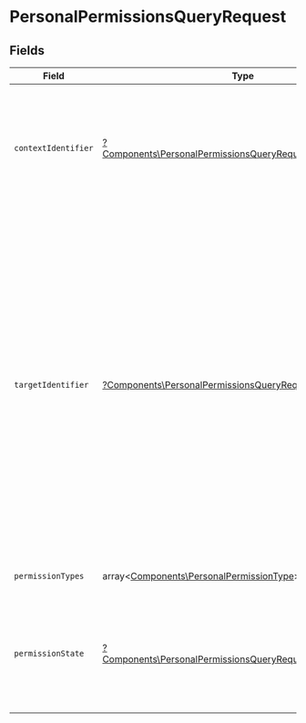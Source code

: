 # PersonalPermissionsQueryRequest


## Fields

| Field                                                                                                                                                                                                                                                                                                                                                                  | Type                                                                                                                                                                                                                                                                                                                                                                   | Required                                                                                                                                                                                                                                                                                                                                                               | Description                                                                                                                                                                                                                                                                                                                                                            |
| ---------------------------------------------------------------------------------------------------------------------------------------------------------------------------------------------------------------------------------------------------------------------------------------------------------------------------------------------------------------------- | ---------------------------------------------------------------------------------------------------------------------------------------------------------------------------------------------------------------------------------------------------------------------------------------------------------------------------------------------------------------------- | ---------------------------------------------------------------------------------------------------------------------------------------------------------------------------------------------------------------------------------------------------------------------------------------------------------------------------------------------------------------------- | ---------------------------------------------------------------------------------------------------------------------------------------------------------------------------------------------------------------------------------------------------------------------------------------------------------------------------------------------------------------------- |
| `contextIdentifier`                                                                                                                                                                                                                                                                                                                                                    | [?Components\PersonalPermissionsQueryRequestContextIdentifier](../../Models/Components/PersonalPermissionsQueryRequestContextIdentifier.md)                                                                                                                                                                                                                            | :heavy_minus_sign:                                                                                                                                                                                                                                                                                                                                                     | Identyfikator kontekstu podmiotu, który nadał uprawnienia do obsługi faktur.<br/>\| Type \| Value \|<br/>\| --- \| --- \|<br/>\| Nip \| 10 cyfrowy numer NIP \|                                                                                                                                                                                                        |
| `targetIdentifier`                                                                                                                                                                                                                                                                                                                                                     | [?Components\PersonalPermissionsQueryRequestTargetIdentifier](../../Models/Components/PersonalPermissionsQueryRequestTargetIdentifier.md)                                                                                                                                                                                                                              | :heavy_minus_sign:                                                                                                                                                                                                                                                                                                                                                     | Identyfikator podmiotu docelowego dla uprawnień selektywnych nadanych pośrednio.<br/>\| Type \| Value \|<br/>\| --- \| --- \|<br/>\| Nip \| 10 cyfrowy numer NIP \|<br/>\| AllPartners \| Identyfikator oznaczający, że wyszukiwanie dotyczy uprawnień generalnych nadanych w sposób pośredni \|<br/>\| InternalId \| Dwuczłonowy identyfikator składający się z numeru NIP i 5 cyfr: `{nip}-{5_cyfr}` \| |
| `permissionTypes`                                                                                                                                                                                                                                                                                                                                                      | array<[Components\PersonalPermissionType](../../Models/Components/PersonalPermissionType.md)>                                                                                                                                                                                                                                                                          | :heavy_minus_sign:                                                                                                                                                                                                                                                                                                                                                     | Lista rodzajów wyszukiwanych uprawnień.                                                                                                                                                                                                                                                                                                                                |
| `permissionState`                                                                                                                                                                                                                                                                                                                                                      | [?Components\PersonalPermissionsQueryRequestPermissionState](../../Models/Components/PersonalPermissionsQueryRequestPermissionState.md)                                                                                                                                                                                                                                | :heavy_minus_sign:                                                                                                                                                                                                                                                                                                                                                     | Stan uprawnienia. <br/>\| Type \| Value \|<br/>\| --- \| --- \|<br/>\| Active \| Uprawnienia aktywne \|<br/>\| Inactive \| Uprawnienia nieaktywne \|                                                                                                                                                                                                                   |